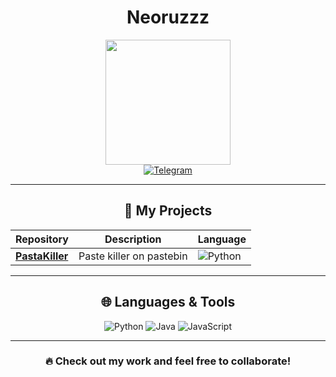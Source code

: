 <div align="center"><h1>Neoruzzz</h1></div>
<div id="header" align="center">
  <img src="https://i.imgur.com/sN7TPOw.jpeg" width="200"/>
</div>
<div id="badges" align="center">
  <a href="https://t.me/sv1zx">
    <img src="https://img.shields.io/badge/Telegram-2CA5E0?style=for-the-badge&logo=telegram&logoColor=white" alt="Telegram"/>
  </a>
</div>

---

<div align="center"><h2>📂 My Projects</h2></div>

| Repository | Description | Language |
|------------|-------------|----------|
| [**PastaKiller**](https://github.com/Neoruzzz/PastaKiller) | Paste killer on pastebin | ![Python](https://img.shields.io/badge/Python-blue?logo=python&logoColor=white) |

---

<div align="center"><h2>🌐 Languages & Tools</h2></div>
<div id="badges" align="center">
  <img src="https://img.shields.io/badge/Python-14354C?style=for-the-badge&logo=python&logoColor=white" alt="Python"/>
  <img src="https://img.shields.io/badge/java-%23ED8B00.svg?style=for-the-badge&logo=openjdk&logoColor=white" alt="Java"/>
  <img src="https://img.shields.io/badge/javascript-%23323330.svg?style=for-the-badge&logo=javascript&logoColor=%23F7DF1E" alt="JavaScript"/>
</div>

---

<div align="center">
  <h3>🔥 Check out my work and feel free to collaborate!</h3>
</div>

